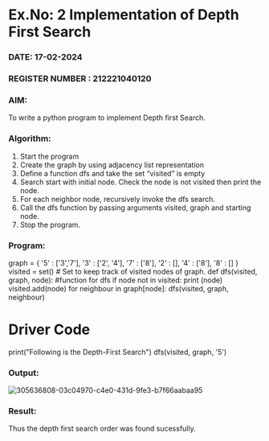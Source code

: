 # Ex.No: 2  Implementation of Depth First Search
### DATE: 17-02-2024                                                                     
### REGISTER NUMBER : 212221040120
### AIM: 
To write a python program to implement Depth first Search. 
### Algorithm:
1. Start the program
2. Create the graph by using adjacency list representation
3. Define a function dfs and take the set “visited” is empty 
4. Search start with initial node. Check the node is not visited then print the node.
5. For each neighbor node, recursively invoke the dfs search.
6. Call the dfs function by passing arguments visited, graph and starting node.
7. Stop the program.
### Program:

graph = { 
 '5' : ['3','7'], 
 '3' : ['2', '4'], 
 '7' : ['8'], 
 '2' : [], 
 '4' : ['8'], 
 '8' : [] 
} 
visited = set() # Set to keep track of visited nodes of graph. 
def dfs(visited, graph, node): #function for dfs 
 if node not in visited: 
     print (node) 
     visited.add(node) 
     for neighbour in graph[node]: 
         dfs(visited, graph, neighbour) 
# Driver Code 
print("Following is the Depth-First Search") 
dfs(visited, graph, '5')



### Output:
![305636808-03c04970-c4e0-431d-9fe3-b7f66aabaa95](https://github.com/Ritz514/AI_Lab_2023-24-120/assets/142646304/1c3be536-b331-4227-a17e-b0326009eb45)



### Result:
Thus the depth first search order was found sucessfully.
